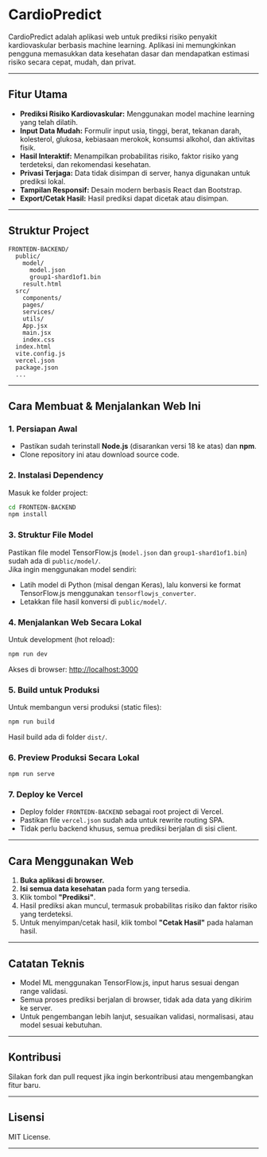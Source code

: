 # CardioPredict

CardioPredict adalah aplikasi web untuk prediksi risiko penyakit kardiovaskular berbasis machine learning. Aplikasi ini memungkinkan pengguna memasukkan data kesehatan dasar dan mendapatkan estimasi risiko secara cepat, mudah, dan privat.

---

## Fitur Utama

- **Prediksi Risiko Kardiovaskular:** Menggunakan model machine learning yang telah dilatih.
- **Input Data Mudah:** Formulir input usia, tinggi, berat, tekanan darah, kolesterol, glukosa, kebiasaan merokok, konsumsi alkohol, dan aktivitas fisik.
- **Hasil Interaktif:** Menampilkan probabilitas risiko, faktor risiko yang terdeteksi, dan rekomendasi kesehatan.
- **Privasi Terjaga:** Data tidak disimpan di server, hanya digunakan untuk prediksi lokal.
- **Tampilan Responsif:** Desain modern berbasis React dan Bootstrap.
- **Export/Cetak Hasil:** Hasil prediksi dapat dicetak atau disimpan.

---

## Struktur Project

```
FRONTEDN-BACKEND/
  public/
    model/
      model.json
      group1-shard1of1.bin
    result.html
  src/
    components/
    pages/
    services/
    utils/
    App.jsx
    main.jsx
    index.css
  index.html
  vite.config.js
  vercel.json
  package.json
  ...
```

---

## Cara Membuat & Menjalankan Web Ini

### 1. Persiapan Awal

- Pastikan sudah terinstall **Node.js** (disarankan versi 18 ke atas) dan **npm**.
- Clone repository ini atau download source code.

### 2. Instalasi Dependency

Masuk ke folder project:

```bash
cd FRONTEDN-BACKEND
npm install
```

### 3. Struktur File Model

Pastikan file model TensorFlow.js (`model.json` dan `group1-shard1of1.bin`) sudah ada di `public/model/`.  
Jika ingin menggunakan model sendiri:
- Latih model di Python (misal dengan Keras), lalu konversi ke format TensorFlow.js menggunakan `tensorflowjs_converter`.
- Letakkan file hasil konversi di `public/model/`.

### 4. Menjalankan Web Secara Lokal

Untuk development (hot reload):

```bash
npm run dev
```

Akses di browser: [http://localhost:3000](http://localhost:3000)

### 5. Build untuk Produksi

Untuk membangun versi produksi (static files):

```bash
npm run build
```

Hasil build ada di folder `dist/`.

### 6. Preview Produksi Secara Lokal

```bash
npm run serve
```

### 7. Deploy ke Vercel

- Deploy folder `FRONTEDN-BACKEND` sebagai root project di Vercel.
- Pastikan file `vercel.json` sudah ada untuk rewrite routing SPA.
- Tidak perlu backend khusus, semua prediksi berjalan di sisi client.

---

## Cara Menggunakan Web

1. **Buka aplikasi di browser.**
2. **Isi semua data kesehatan** pada form yang tersedia.
3. Klik tombol **"Prediksi"**.
4. Hasil prediksi akan muncul, termasuk probabilitas risiko dan faktor risiko yang terdeteksi.
5. Untuk menyimpan/cetak hasil, klik tombol **"Cetak Hasil"** pada halaman hasil.

---

## Catatan Teknis

- Model ML menggunakan TensorFlow.js, input harus sesuai dengan range validasi.
- Semua proses prediksi berjalan di browser, tidak ada data yang dikirim ke server.
- Untuk pengembangan lebih lanjut, sesuaikan validasi, normalisasi, atau model sesuai kebutuhan.

---

## Kontribusi

Silakan fork dan pull request jika ingin berkontribusi atau mengembangkan fitur baru.

---

## Lisensi

MIT License.

---
